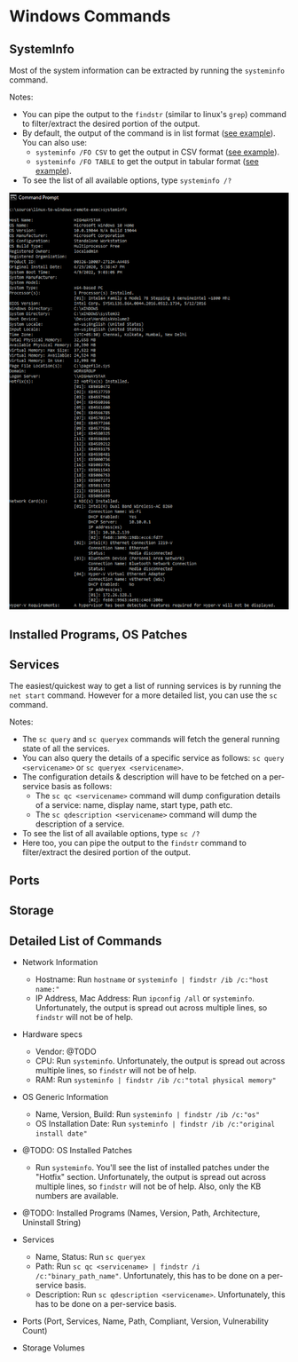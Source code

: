 # Windows Commands

## SystemInfo

Most of the system information can be extracted by running the `systeminfo` command.

Notes:

- You can pipe the output to the `findstr` (similar to linux's `grep`) command to filter/extract the desired portion of the output.
- By default, the output of the command is in list format ([see example](./command-outputs/systeminfo-output-table.txt)). You can also use:
  - `systeminfo /FO CSV` to get the output in CSV format ([see example](./command-outputs/systeminfo-output-table.csv)).
  - `systeminfo /FO TABLE` to get the output in tabular format ([see example](./command-outputs/systeminfo-output-table.txt)).
- To see the list of all available options, type `systeminfo /?`

![systeminfo command](./command-outputs/systeminfo-output.png)

## Installed Programs, OS Patches

## Services

The easiest/quickest way to get a list of running services is by running the `net start` command. However for a more detailed list, you can use the `sc` command.

Notes:

- The `sc query` and `sc queryex` commands will fetch the general running state of all the services.
- You can also query the details of a specific service as follows: `sc query <servicename>` or `sc queryex <servicename>`.
- The configuration details & description will have to be fetched on a per-service basis as follows:
  - The `sc qc <servicename>` command will dump configuration details of a service: name, display name, start type, path etc.
  - The `sc qdescription <servicename>` command will dump the description of a service.
- To see the list of all available options, type `sc /?`
- Here too, you can pipe the output to the `findstr` command to filter/extract the desired portion of the output.

## Ports

## Storage

## Detailed List of Commands

- Network Information
  - Hostname: Run `hostname` or `systeminfo | findstr /ib /c:"host name:"`
  - IP Address, Mac Address: Run `ipconfig /all` or `systeminfo`. Unfortunately, the output is spread out across multiple lines, so `findstr` will not be of help.

- Hardware specs
  - Vendor: @TODO
  - CPU: Run `systeminfo`. Unfortunately, the output is spread out across multiple lines, so `findstr` will not be of help.
  - RAM: Run `systeminfo | findstr /ib /c:"total physical memory"`

- OS Generic Information
  - Name, Version, Build: Run `systeminfo | findstr /ib /c:"os"`
  - OS Installation Date: Run `systeminfo | findstr /ib /c:"original install date"`

- @TODO: OS Installed Patches
  - Run `systeminfo`. You'll see the list of installed patches under the "Hotfix" section. Unfortunately, the output is spread out across multiple lines, so `findstr` will not be of help. Also, only the KB numbers are available.

- @TODO: Installed Programs (Names, Version, Path, Architecture, Uninstall String)

- Services
  - Name, Status: Run `sc queryex`
  - Path: Run `sc qc <servicename> | findstr /i /c:"binary_path_name"`. Unfortunately, this has to be done on a per-service basis.
  - Description: Run `sc qdescription <servicename>`. Unfortunately, this has to be done on a per-service basis.

- Ports (Port, Services, Name, Path, Compliant, Version, Vulnerability Count)

- Storage Volumes
